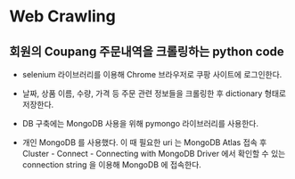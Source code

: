 # Web Crawling
## 회원의 Coupang 주문내역을 크롤링하는 python code   


  * selenium 라이브러리를 이용해 Chrome 브라우저로 쿠팡 사이트에 로그인한다.

  * 날짜, 상품 이름, 수량, 가격 등 주문 관련 정보들을 크롤링한 후 dictionary 형태로 저장한다.

  * DB 구축에는 MongoDB 사용을 위해 pymongo 라이브러리를 사용한다.

  * 개인 MongoDB 를 사용했다. 이 때 필요한 uri 는 MongoDB Atlas 접속 후 Cluster - Connect - Connecting with MongoDB Driver 에서 확인할 수 있는 connection string 을 이용해 MongoDB 에 접속한다.
